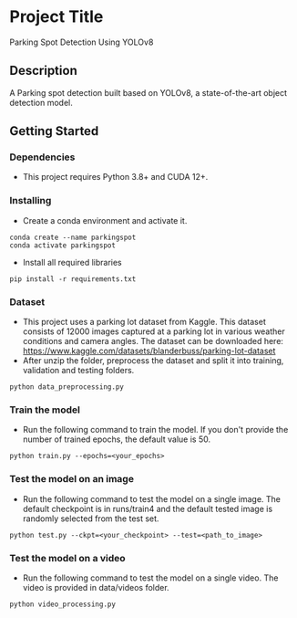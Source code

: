# Project Title

Parking Spot Detection Using YOLOv8

## Description

A Parking spot detection built based on YOLOv8, a state-of-the-art object detection model. 

## Getting Started

### Dependencies

* This project requires Python 3.8+ and CUDA 12+.  

### Installing

* Create a conda environment and activate it. 
```
conda create --name parkingspot
conda activate parkingspot
```
* Install all required libraries
```
pip install -r requirements.txt
```

### Dataset

* This project uses a parking lot dataset from Kaggle. This dataset consists of 12000 images captured at a parking lot in various weather conditions and camera angles. The dataset can be downloaded here: https://www.kaggle.com/datasets/blanderbuss/parking-lot-dataset 
* After unzip the folder, preprocess the dataset and split it into training, validation and testing folders. 
```
python data_preprocessing.py
```

### Train the model

* Run the following command to train the model. If you don't provide the number of trained epochs, the default value is 50. 
```
python train.py --epochs=<your_epochs>
```

### Test the model on an image

* Run the following command to test the model on a single image. The default checkpoint is in runs/train4 and the default tested image is randomly selected from the test set.  
```
python test.py --ckpt=<your_checkpoint> --test=<path_to_image>
```

### Test the model on a video

* Run the following command to test the model on a single video. The video is provided in data/videos folder. 
```
python video_processing.py
```